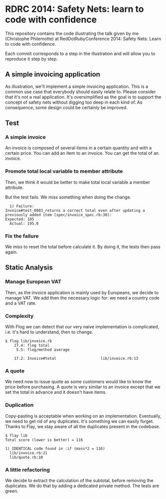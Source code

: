 # RDRC 2014: Safety Nets: learn to code with confidence

This repository contains the code illustrating the talk given by me
(Christophe Philemotte) at RedDotRubyConference 2014: Safety Nets: Learn to
code with confidence.

Each commit corresponds to a step in the illustration and will allow you to
reproduce it step by step.

## A simple invoicing application

As illustration, we'll implement a simple invoicing application. This is a
common use case that everybody should easily relate to. Please consider that
it's not a real application. It's oversimplified as the goal is to support the
concept of safety nets without digging too deep in each kind of. As
consequence, some design could be certainly be improved.

## Test

### A simple invoice

An invoice is composed of several items in a certain quantity and with a
certain price. You can add an item to an invoice. You can get the total
of an invoice.

### Promote total local variable to member attribute

Then, we think it would be better to make total local variable a member
attribute.

But the test fails. We miss something when doing the change.

```
  1) Failure:
Invoice#test_0003_returns a correct total even after updating a previously added item [spec/invoice_spec.rb:30]:
Expected: 105
  Actual: 195.0
```

### Fix the failure

We miss to reset the total before calculate it. By doing it, the tests then
pass again.

## Static Analysis

### Manage European VAT

Then, as the invoice application is mainly used by Europeans, we decide to
manage VAT. We add then the necessary logic for: we need a country code and a
VAT rate.

### Complexity

With Flog we can detect that our very naive implementation is complicated,
i.e. it's hard to understand, then to change.

```
$ flog lib/invoice.rb 
    27.4: flog total
     5.5: flog/method average

    17.2: Invoice#total                    lib/invoice.rb:13

```

### A quote

We need now to issue quote as some customers would like to know the price
before purchasing. A quote is very similar to an invoice except that we
set the total in advance and it doesn't have items.

### Duplication

Copy-pasting is acceptable when working on an implementation. Eventually,
we need to get rid of any duplicates. It's something we can easily forget.
Thanks to Flay, we stay aware of all the duplicates present in the
codebase.

```
$ flay lib
Total score (lower is better) = 116

1) IDENTICAL code found in :if (mass*2 = 116)
  lib/invoice.rb:21
  lib/quote.rb:10
```

### A little refactoring

We decide to extract the calculation of the subtotal, before removing the
duplicates. We do that by adding a dedicated private method. The tests
are green.